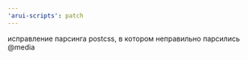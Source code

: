 ```yaml
---
'arui-scripts': patch
---
```


исправление парсинга postcss, в котором неправильно парсились @media
